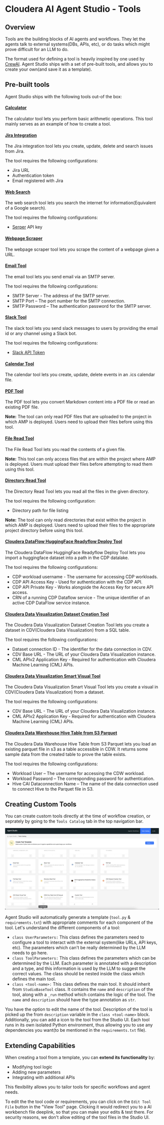 # Cloudera AI Agent Studio - Tools

## Overview

Tools are the building blocks of AI agents and workflows. They let the agents talk to external systems(DBs, APIs, etc), or do tasks which might prove difficult for an LLM to do.

The format used for defining a tool is heavily inspired by one used by [CrewAI](https://docs.crewai.com/concepts/tools#creating-your-own-tools).
Agent Studio ships with a set of pre-built tools, and allows you to create your own(and save it as a template).

## Pre-built tools

Agent Studio ships with the following tools out-of the box:

#### [Calculator](../../.studio-data/tool_templates/calculator/tool.py)

The calculator tool lets you perform basic arithmetic operations. This tool mainly serves as an example of how to create a tool.

#### [Jira Integration](../../.studio-data/tool_templates/jira_integration/tool.py)

The Jira integration tool lets you create, update, delete and search issues from Jira.

The tool requires the following configurations:
- Jira URL
- Authentication token
- Email registered with Jira

#### [Web Search](../../.studio-data/tool_templates/search_internet/tool.py)

The web search tool lets you search the internet for information(Equivalent of a Google search).

The tool requires the following configurations:
- [Serper](https://serper.dev/) API key

#### [Webpage Scraper](../../.studio-data/tool_templates/scrape_website/tool.py)

The webpage scraper tool lets you scrape the content of a webpage given a URL.

#### [Email Tool](../../.studio-data/tool_templates/email_tool/tool.py)

The email tool lets you send email via an SMTP server.

The tool requires the following configurations:
- SMTP Server - The address of the SMTP server.
- SMTP Port – The port number for the SMTP connection.
- SMTP Password – The authentication password for the SMTP server.

#### [Slack Tool](../../.studio-data/tool_templates/slack_tool/tool.py)

The slack tool lets you send slack messages to users by providing the email id or any channel using a Slack bot.

The tool requires the following configurations:
- [Slack API Token](https://api.slack.com/tutorials/tracks/getting-a-token)

#### [Calendar Tool](../../.studio-data/tool_templates/calendar_tool/tool.py)

The calendar tool lets you create, update, delete events in an .ics calendar file.

#### [PDF Tool](../../.studio-data/tool_templates/pdf_tool/tool.py)

The PDF tool lets you convert Markdown content into a PDF file or read an existing PDF file.

**Note:** The tool can only read PDF files that are uploaded to the project in which AMP is deployed. Users need to upload their files before using this tool.

#### [File Read Tool](../../.studio-data/tool_templates/fileread_tool/tool.py)

The File Read Tool lets you read the contents of a given file.

**Note:** This tool can only access files that are within the project where AMP is deployed. Users must upload their files before attempting to read them using this tool.

#### [Directory Read Tool](../../.studio-data/tool_templates/directoryread_tool/tool.py)

The Directory Read Tool lets you read all the files in the given directory.

The tool requires the following configuration:
- Directory path for file listing

**Note:** The tool can only read directories that exist within the project in which AMP is deployed. Users need to upload their files to the appropriate project directory before using this tool.

#### [Cloudera DataFlow HuggingFace Readyflow Deploy Tool](../../.studio-data/tool_templates/cdf_readyflow_deploy_hf_tool/tool.py)

The Cloudera DataFlow HuggingFace Readyflow Deploy Tool lets you import a huggingface dataset into a path in the CDP datalake.

The tool requires the following configurations:
- CDP workload username - The username for accessing CDP workloads.
- CDP API  Access Key - Used for authentication with the CDP API.
- CDP API Private Key - Works alongside the Access Key for secure API access.
- CRN of a running CDP Dataflow service - The unique identifier of an active CDP DataFlow service instance.

#### [Cloudera Data Visualization Dataset Creation Tool](../../.studio-data/tool_templates/cdv_dataset_tool/tool.py)

The Cloudera Data Visualization Dataset Creation Tool lets you create a dataset in CDV(Cloudera Data Visualization) from a SQL table.

The tool requires the following configurations:
- Dataset connection ID - The identifier for the data connection in CDV.
- CDV Base URL - The URL of your Cloudera Data Visualization instance.
- CML APIv2 Application Key - Required for authentication with Cloudera Machine Learning (CML) APIs.

#### [Cloudera Data Visualization Smart Visual Tool](../../.studio-data/tool_templates/cdv_smart_visual_tool/tool.py)

The Cloudera Data Visualization Smart Visual Tool lets you create a visual in CDV(Cloudera Data Visualization) from a dataset.

The tool requires the following configurations:
- CDV Base URL - The URL of your Cloudera Data Visualization instance.
- CML APIv2 Application Key - Required for authentication with Cloudera Machine Learning (CML) APIs.

#### [Cloudera Data Warehouse Hive Table from S3 Parquet](../../.studio-data/tool_templates/cdw_hive_from_s3_parquet/tool.py)

The Cloudera Data Warehouse Hive Table from S3 Parquet lets you load an existing parquet file in s3 as a table accessible in CDW. It returns some sample data from the created table to prove the table exists.

The tool requires the following configurations:
- Workload User – The username for accessing the CDW workload.
- Workload Password – The corresponding password for authentication.
- Hive CAI Dataconnection Name – The name of the data connection used to connect Hive to the Parquet file in S3.

## Creating Custom Tools

You can create custom tools directly at the time of workflow creation, or seprately by going to the `Tools Catalog` tab in the top navigation bar.

![Tools Catalog](../../images/for_docs/Tool-Catalog.png)

Agent Studio will automatically generate a template (`tool.py` & `requirements.txt`) with appropriate comments for each component of the tool.
Let's understand the different components of a tool:
 - `class UserParameters:` This class defines the parameters need to configure a tool to interact with the external system(like URLs, API keys, etc). The parameters which can't be really determined by the LLM needs to go here.
 - `class ToolParameters:` This class defines the parameters which can be determined by the LLM. Each parameter is annotated with a description and a type, and this information is used by the LLM to suggest the correct values. The class should be nested inside the class which defines the main tool.
 - `class <tool-name>:` This class defines the main tool. It should inherit from `StudioBaseTool` class. It contains the `name` and `description` of the tool, along with a `_run` method which contains the logic of the tool. The `name` and `description` should have the type annotation as `str`.

You have the option to edit the name of the tool. Description of the tool is picked up the from `description` variable in the `class <tool-name>` block. Additionally, you can add a icon to the tool from the Studio UI.
Each tool runs in its own isolated Python environment, thus allowing you to use any dependencies you want(to be mentioned in the `requirements.txt` file).

## **Extending Capabilities**  

When creating a tool from a template, you can **extend its functionality** by:  
- Modifying tool logic  
- Adding new parameters  
- Integrating with additional APIs  

This flexibility allows you to tailor tools for specific workflows and agent needs. 

To edit the the tool code or requirements, you can click on the `Edit Tool File` button in the "View Tool" page. Clicking it would redirect you to a AI workbench file deeplink, so that you can make your edits & test there. For security reasons, we don't allow editing of the tool files in the Studio UI.